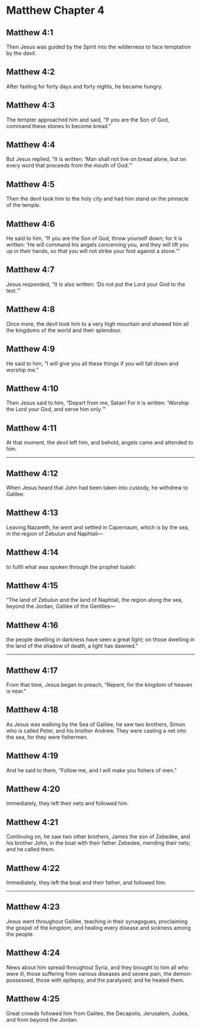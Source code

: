 # Matthew Chapter 4

## Matthew 4:1

Then Jesus was guided by the Spirit into the wilderness to face temptation by the devil.

## Matthew 4:2

After fasting for forty days and forty nights, he became hungry.

## Matthew 4:3

The tempter approached him and said, “If you are the Son of God, command these stones to become bread.”

## Matthew 4:4

But Jesus replied, “It is written: ‘Man shall not live on bread alone, but on every word that proceeds from the mouth of God.’”

## Matthew 4:5

Then the devil took him to the holy city and had him stand on the pinnacle of the temple.

## Matthew 4:6

He said to him, “If you are the Son of God, throw yourself down; for it is written: ‘He will command his angels concerning you, and they will lift you up in their hands, so that you will not strike your foot against a stone.’”

## Matthew 4:7

Jesus responded, “It is also written: ‘Do not put the Lord your God to the test.’”

## Matthew 4:8

Once more, the devil took him to a very high mountain and showed him all the kingdoms of the world and their splendour.

## Matthew 4:9

He said to him, “I will give you all these things if you will fall down and worship me.”

## Matthew 4:10

Then Jesus said to him, “Depart from me, Satan! For it is written: ‘Worship the Lord your God, and serve him only.’”

## Matthew 4:11

At that moment, the devil left him, and behold, angels came and attended to him.

---

## Matthew 4:12

When Jesus heard that John had been taken into custody, he withdrew to Galilee.

## Matthew 4:13

Leaving Nazareth, he went and settled in Capernaum, which is by the sea, in the region of Zebulun and Naphtali—

## Matthew 4:14

to fulfil what was spoken through the prophet Isaiah:

## Matthew 4:15

“The land of Zebulun and the land of Naphtali, the region along the sea, beyond the Jordan, Galilee of the Gentiles—

## Matthew 4:16

the people dwelling in darkness have seen a great light; on those dwelling in the land of the shadow of death, a light has dawned.”

---

## Matthew 4:17

From that time, Jesus began to preach, “Repent, for the kingdom of heaven is near.”

## Matthew 4:18

As Jesus was walking by the Sea of Galilee, he saw two brothers, Simon who is called Peter, and his brother Andrew. They were casting a net into the sea, for they were fishermen.

## Matthew 4:19

And he said to them, “Follow me, and I will make you fishers of men.”

## Matthew 4:20

Immediately, they left their nets and followed him.

## Matthew 4:21

Continuing on, he saw two other brothers, James the son of Zebedee, and his brother John, in the boat with their father Zebedee, mending their nets; and he called them.

## Matthew 4:22

Immediately, they left the boat and their father, and followed him.

---

## Matthew 4:23

Jesus went throughout Galilee, teaching in their synagogues, proclaiming the gospel of the kingdom, and healing every disease and sickness among the people.

## Matthew 4:24

News about him spread throughout Syria, and they brought to him all who were ill, those suffering from various diseases and severe pain, the demon-possessed, those with epilepsy, and the paralysed; and he healed them.

## Matthew 4:25

Great crowds followed him from Galilee, the Decapolis, Jerusalem, Judea, and from beyond the Jordan.
